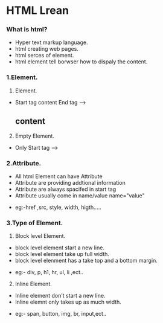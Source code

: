 # HTML Lrean

### What is html?

- Hyper text markup language.
- html creating web pages.
- html serces of element.
- html element tell borwser how to dispaly the content.

### 1.Element.

1. Element.

- Start tag content End tag --> <h2>content</h2>

2. Empty Element.

- Only Start tag --> <br>

### 2.Attribute.

- All html Element can have Attribute
- Attribute are providing addtional information
- Attribute are always spacifed in start tag
- Attribute usually come in name/value name="value"

* eg:-href ,src, style, width, higth.....

### 3.Type of Element.

1. Block level Element.

- block level element start a new line.
- block level element take up full width.
- block level elenment has a take top and a bottom margin.

* eg:- div, p, h1, hr, ul, li ,ect..

2. Inline Element.

- Inline element don't start a new line.
- Inline elemnt only takes up as much width.

* eg:- span, button, img, br, input,ect..
